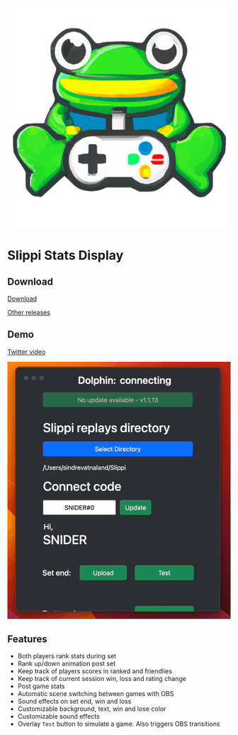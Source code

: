 <p align="center">
  <img src="static/favicon.ico" />
</p>

# Slippi Stats Display

## Download

[Download](https://github.com/slprank/slpRank-app/releases/tag/v1.1.251)

[Other releases](https://github.com/slprank/slpRank-app/releases)

## Demo

[Twitter video](https://twitter.com/SniderSSBM/status/1617592751423373312)

<p align="center">
  <img src="static/demo.gif" />
</p>

## Features

- Both players rank stats during set
- Rank up/down animation post set
- Keep track of players scores in ranked and friendlies
- Keep track of current session win, loss and rating change
- Post game stats
- Automatic scene switching between games with OBS
- Sound effects on set end, win and loss
- Customizable background, text, win and lose color
- Customizable sound effects
- Overlay `Test` button to simulate a game. Also triggers OBS transitions
